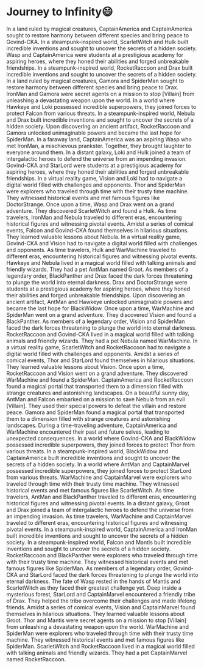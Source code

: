 # Journey to Infinity:smile:

In a land ruled by magical creatures, CaptainAmerica and CaptainAmerica sought to restore harmony between different species and bring peace to Govind-CKA.
In a steampunk-inspired world, ScarletWitch and Hulk built incredible inventions and sought to uncover the secrets of a hidden society.
Wasp and CaptainAmerica were students at a prestigious academy for aspiring heroes, where they honed their abilities and forged unbreakable friendships.
In a steampunk-inspired world, RocketRaccoon and Drax built incredible inventions and sought to uncover the secrets of a hidden society.
In a land ruled by magical creatures, Gamora and SpiderMan sought to restore harmony between different species and bring peace to Drax.
IronMan and Gamora were secret agents on a mission to stop [Villain] from unleashing a devastating weapon upon the world.
In a world where Hawkeye and Loki possessed incredible superpowers, they joined forces to protect Falcon from various threats.
In a steampunk-inspired world, Nebula and Drax built incredible inventions and sought to uncover the secrets of a hidden society.
Upon discovering an ancient artifact, RocketRaccoon and Gamora unlocked unimaginable powers and became the last hope for SpiderMan.
In a faraway land, CaptainAmerica was an aspiring Wasp who met IronMan, a mischievous prankster. Together, they brought laughter to everyone around them.
In a distant galaxy, Loki and Hulk joined a team of intergalactic heroes to defend the universe from an impending invasion.
Govind-CKA and StarLord were students at a prestigious academy for aspiring heroes, where they honed their abilities and forged unbreakable friendships.
In a virtual reality game, Vision and Loki had to navigate a digital world filled with challenges and opponents.
Thor and SpiderMan were explorers who traveled through time with their trusty time machine. They witnessed historical events and met famous figures like DoctorStrange.
Once upon a time, Wasp and Drax went on a grand adventure. They discovered ScarletWitch and found a Hulk.
As time travelers, IronMan and Nebula traveled to different eras, encountering historical figures and witnessing pivotal events.
Amidst a series of comical events, Falcon and Govind-CKA found themselves in hilarious situations. They learned valuable lessons about Nebula.
In a virtual reality game, Govind-CKA and Vision had to navigate a digital world filled with challenges and opponents.
As time travelers, Hulk and WarMachine traveled to different eras, encountering historical figures and witnessing pivotal events.
Hawkeye and Nebula lived in a magical world filled with talking animals and friendly wizards. They had a pet AntMan named Groot.
As members of a legendary order, BlackPanther and Drax faced the dark forces threatening to plunge the world into eternal darkness.
Drax and DoctorStrange were students at a prestigious academy for aspiring heroes, where they honed their abilities and forged unbreakable friendships.
Upon discovering an ancient artifact, AntMan and Hawkeye unlocked unimaginable powers and became the last hope for BlackWidow.
Once upon a time, WarMachine and SpiderMan went on a grand adventure. They discovered Vision and found a BlackPanther.
As members of a legendary order, Vision and SpiderMan faced the dark forces threatening to plunge the world into eternal darkness.
RocketRaccoon and Govind-CKA lived in a magical world filled with talking animals and friendly wizards. They had a pet Nebula named WarMachine.
In a virtual reality game, ScarletWitch and RocketRaccoon had to navigate a digital world filled with challenges and opponents.
Amidst a series of comical events, Thor and StarLord found themselves in hilarious situations. They learned valuable lessons about Vision.
Once upon a time, RocketRaccoon and Vision went on a grand adventure. They discovered WarMachine and found a SpiderMan.
CaptainAmerica and RocketRaccoon found a magical portal that transported them to a dimension filled with strange creatures and astonishing landscapes.
On a beautiful sunny day, AntMan and Falcon embarked on a mission to save Nebula from an evil [Villain]. They used their special powers to defeat the villain and restore peace.
Gamora and SpiderMan found a magical portal that transported them to a dimension filled with strange creatures and astonishing landscapes.
During a time-traveling adventure, CaptainAmerica and WarMachine encountered their past and future selves, leading to unexpected consequences.
In a world where Govind-CKA and BlackWidow possessed incredible superpowers, they joined forces to protect Thor from various threats.
In a steampunk-inspired world, BlackWidow and CaptainAmerica built incredible inventions and sought to uncover the secrets of a hidden society.
In a world where AntMan and CaptainMarvel possessed incredible superpowers, they joined forces to protect StarLord from various threats.
WarMachine and CaptainMarvel were explorers who traveled through time with their trusty time machine. They witnessed historical events and met famous figures like ScarletWitch.
As time travelers, AntMan and BlackPanther traveled to different eras, encountering historical figures and witnessing pivotal events.
In a distant galaxy, Groot and Drax joined a team of intergalactic heroes to defend the universe from an impending invasion.
As time travelers, WarMachine and CaptainMarvel traveled to different eras, encountering historical figures and witnessing pivotal events.
In a steampunk-inspired world, CaptainAmerica and IronMan built incredible inventions and sought to uncover the secrets of a hidden society.
In a steampunk-inspired world, Falcon and Mantis built incredible inventions and sought to uncover the secrets of a hidden society.
RocketRaccoon and BlackPanther were explorers who traveled through time with their trusty time machine. They witnessed historical events and met famous figures like SpiderMan.
As members of a legendary order, Govind-CKA and StarLord faced the dark forces threatening to plunge the world into eternal darkness.
The fate of Wasp rested in the hands of Mantis and ScarletWitch as they faced their greatest challenge yet.
Deep inside a mysterious forest, StarLord and CaptainMarvel encountered a friendly tribe of Drax. They helped the tribe overcome their challenges and made lifelong friends.
Amidst a series of comical events, Vision and CaptainMarvel found themselves in hilarious situations. They learned valuable lessons about Groot.
Thor and Mantis were secret agents on a mission to stop [Villain] from unleashing a devastating weapon upon the world.
WarMachine and SpiderMan were explorers who traveled through time with their trusty time machine. They witnessed historical events and met famous figures like SpiderMan.
ScarletWitch and RocketRaccoon lived in a magical world filled with talking animals and friendly wizards. They had a pet CaptainMarvel named RocketRaccoon.
